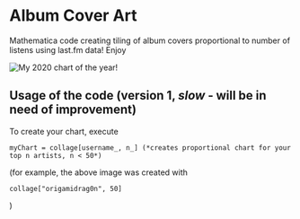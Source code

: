 # Album Cover Art
Mathematica code creating tiling of album covers proportional to number of listens using last.fm data! Enjoy

![My 2020 chart of the year!](https://i.imgur.com/TXTp50l.png)

## Usage of the code (version 1, *slow* - will be in need of improvement)

To create your chart, execute 

```
myChart = collage[username_, n_] (*creates proportional chart for your top n artists, n < 50*)
```
(for example, the above image was created with
```
collage["origamidrag0n", 50]
```
)

